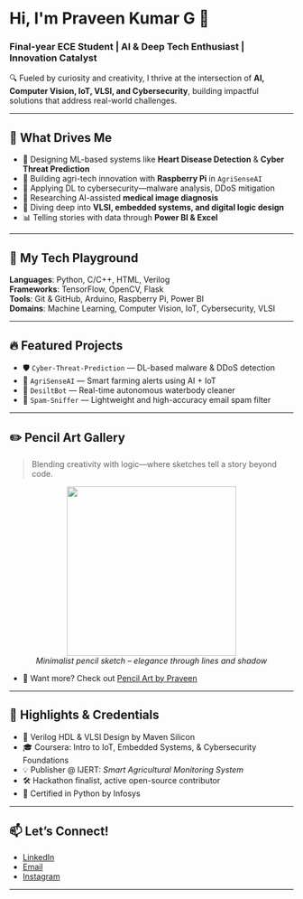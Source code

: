 # Hi, I'm Praveen Kumar G 👋  
### Final-year ECE Student | AI & Deep Tech Enthusiast | Innovation Catalyst  

🔍 Fueled by curiosity and creativity, I thrive at the intersection of **AI, Computer Vision, IoT, VLSI, and Cybersecurity**, building impactful solutions that address real-world challenges.

---

## 🚀 What Drives Me  
- 🤖 Designing ML-based systems like **Heart Disease Detection** & **Cyber Threat Prediction**  
- 🌾 Building agri-tech innovation with **Raspberry Pi** in `AgriSenseAI`  
- 🔐 Applying DL to cybersecurity—malware analysis, DDoS mitigation  
- 🧠 Researching AI-assisted **medical image diagnosis**  
- 🔧 Diving deep into **VLSI, embedded systems, and digital logic design**  
- 📊 Telling stories with data through **Power BI & Excel**

---

## 💼 My Tech Playground  
**Languages**: Python, C/C++, HTML, Verilog  
**Frameworks**: TensorFlow, OpenCV, Flask  
**Tools**: Git & GitHub, Arduino, Raspberry Pi, Power BI  
**Domains**: Machine Learning, Computer Vision, IoT, Cybersecurity, VLSI  

---

## 🔥 Featured Projects  
- 🛡️ `Cyber-Threat-Prediction` — DL-based malware & DDoS detection  
- 🌿 `AgriSenseAI` — Smart farming alerts using AI + IoT  
- 🧹 `DesiltBot` — Real-time autonomous waterbody cleaner  
- 📮 `Spam-Sniffer` — Lightweight and high-accuracy email spam filter  

---

## ✏️ Pencil Art Gallery  
> Blending creativity with logic—where sketches tell a story beyond code.

<p align="center">
  <img src="https://raw.githubusercontent.com/praveen4942/pencil-art-by-praveen/main/images/sketch1.png" width="300" />
  <br />
  <em>Minimalist pencil sketch – elegance through lines and shadow</em>
</p>

- 🎨 Want more? Check out [Pencil Art by Praveen](https://github.com/praveen4942/pencil-art-by-praveen)

---

## 🏅 Highlights & Credentials  
- 🥇 Verilog HDL & VLSI Design by Maven Silicon  
- 🎓 Coursera: Intro to IoT, Embedded Systems, & Cybersecurity Foundations  
- 💡 Publisher @ IJERT: *Smart Agricultural Monitoring System*  
- 🛠️ Hackathon finalist, active open-source contributor  
- 🐍 Certified in Python by Infosys  

---

## 📫 Let’s Connect!  
- [LinkedIn](https://www.linkedin.com/in/praveen4942)  
- [Email](mailto:gpraveenkumar2005@gmail.com)  
- [Instagram](https://www.instagram.com/yourusername)

---

